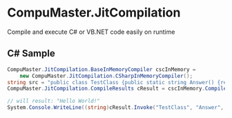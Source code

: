 # CompuMaster.JitCompilation

Compile and execute C# or VB.NET code easily on runtime

## C# Sample
```csharp
CompuMaster.JitCompilation.BaseInMemoryCompiler cscInMemory = 
    new CompuMaster.JitCompilation.CSharpInMemoryCompiler();
string src = "public class TestClass {public static string Answer() {return \"Hello World!\";}}";
CompuMaster.JitCompilation.CompileResults cResult = cscInMemory.Compile(src, false);

// will result: "Hello World!"
System.Console.WriteLine((string)cResult.Invoke("TestClass", "Answer", null)); 
```
